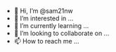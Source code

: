 - 👋 Hi, I’m @sam21nw
- 👀 I’m interested in ...
- 🌱 I’m currently learning ...
- 💞️ I’m looking to collaborate on ...
- 📫 How to reach me ...

<!---
sam21nw/sam21nw is a ✨ special ✨ repository because its `README.md` (this file) appears on your GitHub profile.
You can click the Preview link to take a look at your changes.
--->
